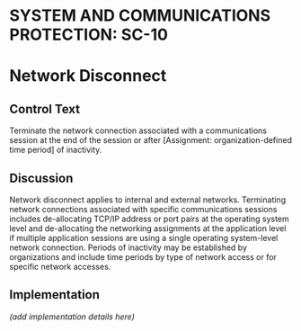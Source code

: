 # SYSTEM AND COMMUNICATIONS PROTECTION: SC-10
# Network Disconnect

## Control Text

Terminate the network connection associated with a communications session at the end of the session or after [Assignment: organization-defined time period] of inactivity.

## Discussion

Network disconnect applies to internal and external networks. Terminating network connections associated with specific communications sessions includes de-allocating TCP/IP address or port pairs at the operating system level and de-allocating the networking assignments at the application level if multiple application sessions are using a single operating system-level network connection. Periods of inactivity may be established by organizations and include time periods by type of network access or for specific network accesses.

## Implementation

_(add implementation details here)_